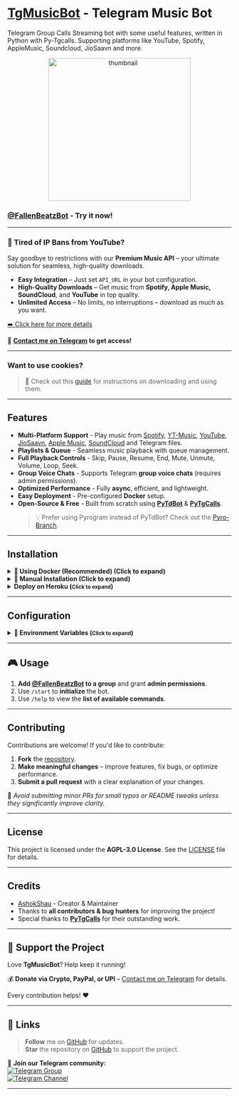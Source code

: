 # [TgMusicBot](https://github.com/AshokShau/TgMusicBot) - Telegram Music Bot

Telegram Group Calls Streaming bot with some useful features, written in Python with Py-Tgcalls. Supporting platforms like YouTube, Spotify, AppleMusic, Soundcloud, JioSaavn and more.

<p align="center">
   <img src="https://raw.githubusercontent.com/AshokShau/TgMusicBot/master/.github/images/thumb.png" alt="thumbnail" width="320" height="320">
</p>

### [@FallenBeatzBot](https://t.me/FallenBeatzBot) - Try it now!

---

### 🚫 Tired of IP Bans from YouTube?

Say goodbye to restrictions with our **Premium Music API** – your ultimate solution for seamless, high-quality downloads.

- **Easy Integration** – Just set `API_URL` in your bot configuration.  
- **High-Quality Downloads** – Get music from **Spotify, Apple Music, SoundCloud**, and **YouTube** in top quality.  
- **Unlimited Access** – No limits, no interruptions – download as much as you want.

[➡️ Click here for more details](https://gist.github.com/AshokShau/7528cddc5b264035dee40523a44ff153)

📩 **[Contact me on Telegram](https://t.me/AshokShau) to get access!**

---

### Want to use cookies?
> 📘 Check out this [guide](https://github.com/AshokShau/TgMusicBot/blob/master/cookies/README.md) for instructions on downloading and using them.

---

## **Features**  

- **Multi-Platform Support** - Play music from [Spotify](https://open.spotify.com), [YT-Music](https://music.youtube.com), [YouTube](https://www.youtube.com), [JioSaavn](https://jiosaavn.com), [Apple Music](https://music.apple.com), [SoundCloud](https://soundcloud.com) and Telegram files.  
- **Playlists & Queue** - Seamless music playback with queue management.  
- **Full Playback Controls** - Skip, Pause, Resume, End, Mute, Unmute, Volume, Loop, Seek.  
- **Group Voice Chats** - Supports Telegram **group voice chats** (requires admin permissions).  
- **Optimized Performance** - Fully **async**, efficient, and lightweight.  
- **Easy Deployment** - Pre-configured **Docker** setup.  
- **Open-Source & Free** - Built from scratch using **[PyTdBot](https://github.com/pytdbot/client)** & **[PyTgCalls](https://github.com/pytgcalls/pytgcalls)**.  
  > 💡 Prefer using Pyrogram instead of PyTdBot? Check out the [Pyro-Branch](https://github.com/AshokShau/TgMusicBot/tree/pyro).

---

## **Installation**  
<details>
<summary><strong>📌 Using Docker (Recommended) (Click to expand)</strong></summary>

> Check [here](https://docs.docker.com/get-docker/) for installation instructions.

1. Clone the repository:  
   ```sh
   git clone https://github.com/AshokShau/TgMusicBot.git && cd TgMusicBot
   ```
2. Build the Docker image:  
   ```sh
   docker build -t tgmusicbot .
   ```
3. Set up environment variables:  
   ```sh
   cp sample.env .env && vi .env
   ```
4. Run the Docker container:  
   ```sh
   docker run -d --name tgmusicbot --env-file .env tgmusicbot
   ```

</details>

<details>
<summary><strong>📌 Manual Installation (Click to expand)</strong></summary>

1. Update and Upgrade your system:
   ```sh
   sudo apt-get update && sudo apt-get upgrade -y
   ```

2. Install required packages:
   ```sh
   sudo apt-get install git python3-pip ffmpeg -y
   ```

3. Clone the repository:  
   ```sh
   git clone https://github.com/AshokShau/TgMusicBot.git && cd TgMusicBot
   ```

4. Create a virtual environment:  
   ```sh
   python3 -m venv venv
   ```

5. Activate the virtual environment:  
   - Windows: `venv/Scripts/activate`  
   - Linux/Mac: `source venv/bin/activate`

6. Install dependencies:  
   ```sh
   pip install -r requirements.txt
   ```

7. Set up environment variables:  
   ```sh
   cp sample.env .env && vi .env
   ```
8. Start the bot:  
   ```sh
   bash start
   ```

</details>

<details>
  <summary><strong>Deploy on Heroku (<small>Click to expand</small>)</strong></summary>
  <p align="center">
    <a href="https://heroku.com/deploy?template=https://github.com/AshokShau/TgMusicBot">
      <img src="https://img.shields.io/badge/Deploy%20On%20Heroku-black?style=for-the-badge&logo=heroku" width="220" height="38.45" alt="Deploy">
    </a>
  </p>
</details>

---

## **Configuration**  
<details>
<summary><strong>📌 Environment Variables (<small>Click to expand</small>)</strong></summary>

### 🔑 Required Variables

- **API_ID** – Get from [my.telegram.org](https://my.telegram.org/apps)  
- **API_HASH** – Get from [my.telegram.org](https://my.telegram.org/apps)  
- **TOKEN** – Get from [@BotFather](https://t.me/BotFather)  

### 🔗 String Sessions

- **STRING** - Pyrogram String Session, STRING2 ... STRING10

### 🛠️ Additional Configuration

- **OWNER_ID** – Your Telegram User ID  
- **MONGO_URI** – Get from [MongoDB Cloud](https://cloud.mongodb.com)  
- **API_URL** – Buy from [@AshokShau](https://t.me/AshokShau) (Spotify API for unlimited downloads)  
- **API_KEY** – Required for API_URL
- **DOWNLOADS_DIR** – Directory for downloads and TDLib database
- **SUPPORT_GROUP** – Support Group Link
- **SUPPORT_CHANNEL** – Support Channel Link
- **IGNORE_BACKGROUND_UPDATES** – Ignore background updates

### 🎵 Music Download Options

- **PROXY_URL** – Optional; Proxy URL for yt-dlp  
- **DEFAULT_SERVICE** – Default search platform (Options: `youtube`, `spotify`, `jiosaavn`)  
- **DOWNLOADS_DIR** – Directory for downloads and TDLib database  

### 🖼️ Thumbnails & Cookies

- **IMG_URL** – Fallback thumbnail (if no song thumbnail is found)  
- **COOKIES_URL** – URLs for downloading cookies (More info [here](https://github.com/AshokShau/TgMusicBot/blob/master/cookies/README.md))  

</details>

---

## **🎮 Usage**  

1. **Add [@FallenBeatzBot](https://t.me/FallenBeatzBot) to a group** and grant **admin permissions**.  
2. Use `/start` to **initialize** the bot.  
3. Use `/help` to view the **list of available commands**.  

---

## **Contributing**  

Contributions are welcome! If you'd like to contribute:  

1. **Fork** the [repository](https://github.com/AshokShau/TgMusicBot).  
2. **Make meaningful changes** – improve features, fix bugs, or optimize performance.  
3. **Submit a pull request** with a clear explanation of your changes.  

🔹 _Avoid submitting minor PRs for small typos or README tweaks unless they significantly improve clarity._  

---

## **License**  

This project is licensed under the **AGPL-3.0 License**. See the [LICENSE](/LICENSE) file for details.  

---

## **Credits**  

- [AshokShau](https://github.com/AshokShau) - Creator & Maintainer  
- Thanks to **all contributors & bug hunters** for improving the project!  
- Special thanks to **[PyTgCalls](https://github.com/pytgcalls)** for their outstanding work.

---

## **💖 Support the Project**  

Love **TgMusicBot**? Help keep it running!  

💰 **Donate via Crypto, PayPal, or UPI** – [Contact me on Telegram](https://t.me/AshokShau) for details.  

Every contribution helps! ❤️  

---

## **🔗 Links**  

> **Follow** me on [GitHub](https://github.com/AshokShau) for updates.  
> **Star** the repository on [GitHub](https://github.com/AshokShau/TgMusicBot) to support the project.  

📢 **Join our Telegram community:**  
[![Telegram Group](https://img.shields.io/badge/Telegram%20Group-Join%20Now-blue?style=for-the-badge&logo=telegram&logoColor=white)](https://t.me/GuardxSupport)  
[![Telegram Channel](https://img.shields.io/badge/Telegram%20Channel-Join%20Now-blue?style=for-the-badge&logo=telegram&logoColor=white)](https://t.me/FallenProjects)  

---
